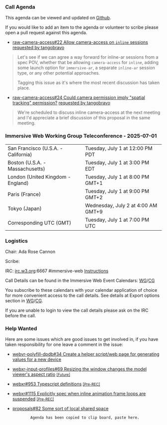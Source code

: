 ### Call Agenda

This agenda can be viewed and updated on [Github](https://github.com/immersive-web/administrivia/blob/main/meetings/2025/2025-07-01-Immersive_Web_Working_Group_Teleconference-agenda.md).

If you would like to add an item to the agenda or volunteer to scribe please open a pull request against this agenda.

* [raw-camera-access#22 Allow camera-access on `inline` sessions](https://github.com/immersive-web/raw-camera-access/issues/22) [requested by tangobravo](https://github.com/immersive-web/raw-camera-access/issues/22#issuecomment-3013270509)
> Let's see if we can agree a way forward for inline-ar sessions from a spec POV, whether that be allowing `camera-access` for `inline`, adding some launch option for `immersive-ar`, a separate `inline-ar` session type, or any other potential approaches.
>
>Tagging this issue as it's where the most recent discussion has taken place.

* [raw-camera-access#24 Could camera permission imply "spatial tracking" permission?](https://github.com/immersive-web/raw-camera-access/issues/24) [requested by tangobravo](https://github.com/immersive-web/raw-camera-access/issues/24#issuecomment-2989037570)
> We're scheduled to discuss inline camera-access at the next meeting and I'd appreciate a brief discussion of this proposal in the same meeting.

### Immersive Web Working Group Teleconference - 2025-07-01

<table>
<tr><td> San Francisco (U.S.A. - California) <td> Tuesday, July 1 at 12:00 PM PDT
<tr><td> Boston (U.S.A. - Massachusetts) <td> Tuesday, July 1 at 3:00 PM EDT
<tr><td> London (United Kingdom - England) <td> Tuesday, July 1 at 8:00 PM GMT+1
<tr><td> Paris (France) <td> Tuesday, July 1 at 9:00 PM GMT+2
<tr><td> Tokyo (Japan) <td> Wednesday, July 2 at 4:00 AM GMT+9
<tr><td> Corresponding UTC (GMT) <td> Tuesday, July 1 at 7:00 PM UTC
</table>

### Logistics

Chair: Ada Rose Cannon

Scribe:

IRC: [irc.w3.org](https://irc.w3.org/):6667 #immersive-web [Instructions](https://github.com/immersive-web/administrivia/blob/main/IRC.md)

Call Details can be found in the Immersive Web Event Calendars: [WG](https://www.w3.org/groups/wg/immersive-web/calendar/)/[CG](https://www.w3.org/groups/cg/immersive-web/calendar/)

You subscribe to these calendars with your calendar application of choice for more convenient access to the call details. See details at Export options section in [WG](https://www.w3.org/groups/wg/immersive-web/calendar/#export)/[CG](https://www.w3.org/groups/cg/immersive-web/calendar/#export).

If you are unable to login to view the call details please ask on the IRC before the call.

### Help Wanted

Here are some issues which are good issues to get involved in, if you have taken responsibility for one leave a comment in the issue:

- [webvr-polyfill-dpdb#34 Create a helper script/web page for generating values for a new device](https://github.com/immersive-web/webvr-polyfill-dpdb/issues/34)
- [webxr-input-profiles#69 Resizing the window changes the model viewer's aspect ratio](https://github.com/immersive-web/webxr-input-profiles/issues/69) [<small>[Future]</small>](https://api.github.com/repos/immersive-web/webxr-input-profiles/milestones/4)
- [webxr#953 Typescript definitions](https://github.com/immersive-web/webxr/issues/953) [<small>[Pre-REC]</small>](https://api.github.com/repos/immersive-web/webxr/milestones/16)
- [webxr#1115 Explicitly spec when inline animation frame loops are suspended](https://github.com/immersive-web/webxr/issues/1115) [<small>[Pre-REC]</small>](https://api.github.com/repos/immersive-web/webxr/milestones/16)
- [proposals#82 Some sort of local shared space](https://github.com/immersive-web/proposals/issues/82)


              Agenda has been copied to clip board, paste here.

